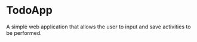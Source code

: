 # TodoApp
A simple web application that allows the user to input and save activities to be performed.
